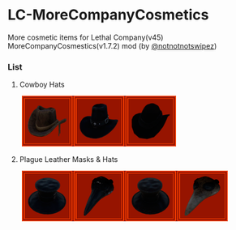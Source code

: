 # LC-MoreCompanyCosmetics
More cosmetic items for Lethal Company(v45) MoreCompanyCosmestics(v1.7.2) mod (by [@notnotnotswipez](https://github.com/notnotnotswipez/MoreCompany))

### List
1. Cowboy Hats

<a href="screenshots/cowboyhats.png" target="_blank" rel="nofollow" style="padding-left: 2em;">
    <img src="screenshots/cowboyhats.png" alt="Cowboy Hats" height="100">
</a>

2. Plague Leather Masks & Hats

<a href="screenshots/plagueleathermasksandhats.png" target="_blank" rel="nofollow" style="padding-left: 2em;">
    <img src="screenshots/plagueleathermasksandhats.png" alt="Cowboy Hats" height="100">
</a>
